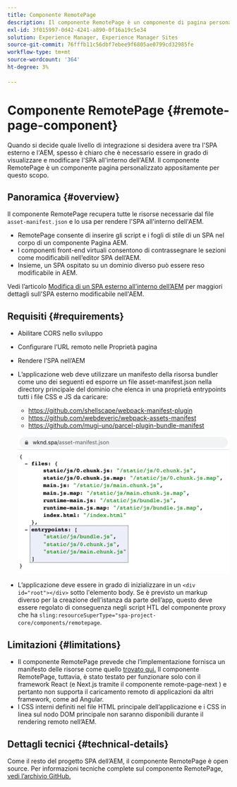 ```yaml
---
title: Componente RemotePage
description: Il componente RemotePage è un componente di pagina personalizzato per la modifica dell’SPA di React remoto all’interno dell’AEM.
exl-id: 3f015997-0d42-4241-a890-0f16a19c5e34
solution: Experience Manager, Experience Manager Sites
source-git-commit: 76fffb11c56dbf7ebee9f6805ae0799cd32985fe
workflow-type: tm+mt
source-wordcount: '364'
ht-degree: 3%

---
```


# Componente RemotePage {#remote-page-component}

Quando si decide quale livello di integrazione si desidera avere tra l&#39;SPA esterno e l&#39;AEM, spesso è chiaro che è necessario essere in grado di visualizzare e modificare l&#39;SPA all&#39;interno dell&#39;AEM. Il componente RemotePage è un componente pagina personalizzato appositamente per questo scopo.

## Panoramica {#overview}

Il componente RemotePage recupera tutte le risorse necessarie dal file `asset-manifest.json` e lo usa per rendere l&#39;SPA all&#39;interno dell&#39;AEM.

* RemotePage consente di inserire gli script e i fogli di stile di un SPA nel corpo di un componente Pagina AEM.
* I componenti front-end virtuali consentono di contrassegnare le sezioni come modificabili nell’editor SPA dell’AEM.
* Insieme, un SPA ospitato su un dominio diverso può essere reso modificabile in AEM.

Vedi l’articolo [Modifica di un SPA esterno all’interno dell’AEM](spa-edit-external.md) per maggiori dettagli sull&#39;SPA esterno modificabile nell&#39;AEM.

## Requisiti {#requirements}

* Abilitare CORS nello sviluppo
* Configurare l’URL remoto nelle Proprietà pagina
* Rendere l’SPA nell’AEM
* L’applicazione web deve utilizzare un manifesto della risorsa bundler come uno dei seguenti ed esporre un file asset-manifest.json nella directory principale del dominio che elenca in una proprietà entrypoints tutti i file CSS e JS da caricare:
   * https://github.com/shellscape/webpack-manifest-plugin
   * https://github.com/webdeveric/webpack-assets-manifest
   * https://github.com/mugi-uno/parcel-plugin-bundle-manifest

  ![Punti di ingresso](assets/asset-manifest-entrypoints.png)

* L’applicazione deve essere in grado di inizializzare in un `<div id="root"></div>` sotto l&#39;elemento body. Se è previsto un markup diverso per la creazione dell’istanza da parte dell’app, questo deve essere regolato di conseguenza negli script HTL del componente proxy che ha `sling:resourceSuperType="spa-project-core/components/remotepage`.

## Limitazioni {#limitations}

* Il componente RemotePage prevede che l’implementazione fornisca un manifesto delle risorse come quello [trovato qui.](https://github.com/shellscape/webpack-manifest-plugin) Il componente RemotePage, tuttavia, è stato testato per funzionare solo con il framework React (e Next.js tramite il componente remote-page-next ) e pertanto non supporta il caricamento remoto di applicazioni da altri framework, come ad Angular.
* I CSS interni definiti nel file HTML principale dell’applicazione e i CSS in linea sul nodo DOM principale non saranno disponibili durante il rendering remoto nell’AEM.

## Dettagli tecnici {#technical-details}

Come il resto del progetto SPA dell’AEM, il componente RemotePage è open source. Per informazioni tecniche complete sul componente RemotePage, [vedi l’archivio GitHub.](https://github.com/adobe/aem-spa-project-core/tree/master/ui.apps/src/main/content/jcr_root/apps/spa-project-core/components/remotepage)
